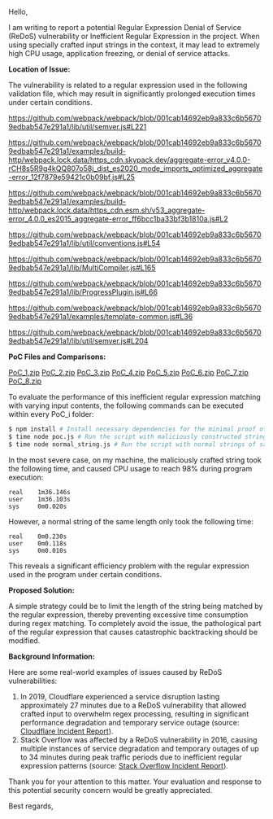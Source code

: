 Hello,

I am writing to report a potential Regular Expression Denial of Service (ReDoS) vulnerability or Inefficient Regular Expression in the project. When using specially crafted input strings in the context, it may lead to extremely high CPU usage, application freezing, or denial of service attacks.

**Location of Issue:**

The vulnerability is related to a regular expression used in the following validation file, which may result in significantly prolonged execution times under certain conditions.

https://github.com/webpack/webpack/blob/001cab14692eb9a833c6b56709edbab547e291a1/lib/util/semver.js#L221

https://github.com/webpack/webpack/blob/001cab14692eb9a833c6b56709edbab547e291a1/examples/build-http/webpack.lock.data/https_cdn.skypack.dev/aggregate-error_v4.0.0-rCH8s5R9g4kQQ807o58j_dist_es2020_mode_imports_optimized_aggregate-error_12f7879e59421c0b09bf.js#L25

https://github.com/webpack/webpack/blob/001cab14692eb9a833c6b56709edbab547e291a1/examples/build-http/webpack.lock.data/https_cdn.esm.sh/v53_aggregate-error_4.0.0_es2015_aggregate-error_ff6bcc1ba33bf3b1810a.js#L2

https://github.com/webpack/webpack/blob/001cab14692eb9a833c6b56709edbab547e291a1/lib/util/conventions.js#L54

https://github.com/webpack/webpack/blob/001cab14692eb9a833c6b56709edbab547e291a1/lib/MultiCompiler.js#L165

https://github.com/webpack/webpack/blob/001cab14692eb9a833c6b56709edbab547e291a1/lib/ProgressPlugin.js#L66

https://github.com/webpack/webpack/blob/001cab14692eb9a833c6b56709edbab547e291a1/examples/template-common.js#L36

https://github.com/webpack/webpack/blob/001cab14692eb9a833c6b56709edbab547e291a1/lib/util/semver.js#L204


**PoC Files and Comparisons:**

[PoC_1.zip](https://github.com/user-attachments/files/17352850/PoC_1.zip)
[PoC_2.zip](https://github.com/user-attachments/files/17352851/PoC_2.zip)
[PoC_3.zip](https://github.com/user-attachments/files/17352844/PoC_3.zip)
[PoC_4.zip](https://github.com/user-attachments/files/17352845/PoC_4.zip)
[PoC_5.zip](https://github.com/user-attachments/files/17352846/PoC_5.zip)
[PoC_6.zip](https://github.com/user-attachments/files/17352847/PoC_6.zip)
[PoC_7.zip](https://github.com/user-attachments/files/17352848/PoC_7.zip)
[PoC_8.zip](https://github.com/user-attachments/files/17352849/PoC_8.zip)




To evaluate the performance of this inefficient regular expression matching with varying input contents, the following commands can be executed within every PoC_i folder:

```bash
$ npm install # Install necessary dependencies for the minimal proof of concept environment.
$ time node poc.js # Run the script with maliciously constructed string and record the running time.
$ time node normal_string.js # Run the script with normal strings of same length and record the running time.
```

In the most severe case, on my machine, the maliciously crafted string took the following time, and caused CPU usage to reach 98% during program execution:

```
real    1m36.146s
user    1m36.103s
sys     0m0.020s
```

However, a normal string of the same length only took the following time:

```
real    0m0.230s
user    0m0.118s
sys     0m0.010s
```

This reveals a significant efficiency problem with the regular expression used in the program under certain conditions.

**Proposed Solution:**

A simple strategy could be to limit the length of the string being matched by the regular expression, thereby preventing excessive time consumption during regex matching. To completely avoid the issue, the pathological part of the regular expression that causes catastrophic backtracking should be modified.

**Background Information:**

Here are some real-world examples of issues caused by ReDoS vulnerabilities:

1. In 2019, Cloudflare experienced a service disruption lasting approximately 27 minutes due to a ReDoS vulnerability that allowed crafted input to overwhelm regex processing, resulting in significant performance degradation and temporary service outage (source: [Cloudflare Incident Report](https://blog.cloudflare.com/details-of-the-cloudflare-outage-on-july-2-2019/)).
2. Stack Overflow was affected by a ReDoS vulnerability in 2016, causing multiple instances of service degradation and temporary outages of up to 34 minutes during peak traffic periods due to inefficient regular expression patterns (source: [Stack Overflow Incident Report](http://stackstatus.net/post/147710624694/outage-postmortem-july-20-2016)).

Thank you for your attention to this matter. Your evaluation and response to this potential security concern would be greatly appreciated.

Best regards,